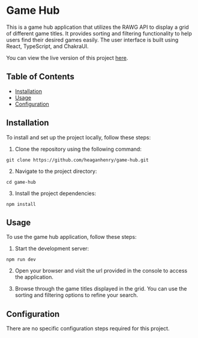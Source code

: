 # Game Hub

This is a game hub application that utilizes the RAWG API to display a grid of different game titles. It provides sorting and filtering functionality to help users find their desired games easily. The user interface is built using React, TypeScript, and ChakraUI.

You can view the live version of this project [here](https://react-game-hub-gamma.vercel.app/).

## Table of Contents
- [Installation](#installation)
- [Usage](#usage)
- [Configuration](#configuration)


## Installation
To install and set up the project locally, follow these steps:

1. Clone the repository using the following command:
```
git clone https://github.com/heaganhenry/game-hub.git
```

2. Navigate to the project directory:
```
cd game-hub
```

3. Install the project dependencies:
```
npm install
```


## Usage
To use the game hub application, follow these steps:

1. Start the development server:
```
npm run dev
```

2. Open your browser and visit the url provided in the console to access the application.

3. Browse through the game titles displayed in the grid. You can use the sorting and filtering options to refine your search.


## Configuration
There are no specific configuration steps required for this project.
